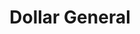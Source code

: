 ---
title: "Dollar General"
url: /blue-springs/dollar-general-southwest-40-highway/
shop: Kramladen
---